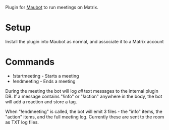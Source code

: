 Plugin for [Maubot](https://docs.mau.fi/maubot/index.html) to run meetings on
Matrix.

# Setup

Install the plugin into Maubot as normal, and associate it to a Matrix account

# Commands

- !startmeeting - Starts a meeting
- !endmeeting - Ends a meeting

During the meeting the bot will log *all* text messages to the internal plugin
DB. If a message contains "!info" or "!action" anywhere in the body, the bot
will add a reaction and store a tag.

When "!endmeeting" is called, the bot will emit 3 files - the "info" items, the
"action" items, and the full meeting log. Currently these are sent to the room
as TXT log files.

